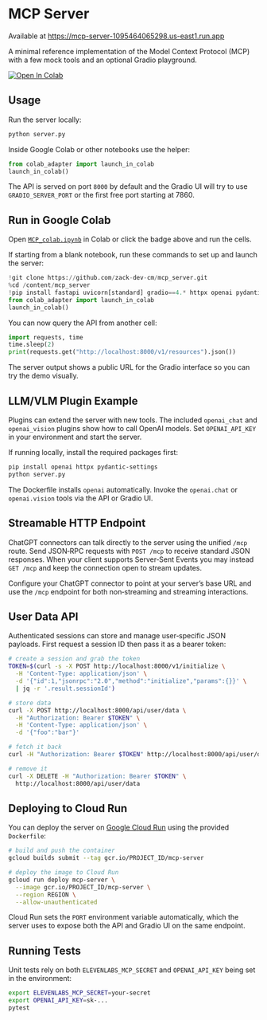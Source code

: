 # MCP Server

Available at https://mcp-server-1095464065298.us-east1.run.app 

A minimal reference implementation of the Model Context Protocol (MCP) with a few mock tools and an optional Gradio playground.

[![Open In Colab](https://colab.research.google.com/assets/colab-badge.svg)](https://colab.research.google.com/github/zack-dev-cm/mcp_server/blob/main/MCP_colab.ipynb)

## Usage

Run the server locally:

```bash
python server.py
```

Inside Google Colab or other notebooks use the helper:

```python
from colab_adapter import launch_in_colab
launch_in_colab()
```

The API is served on port `8000` by default and the Gradio UI will try to use `GRADIO_SERVER_PORT` or the first free port starting at 7860.

## Run in Google Colab

Open [`MCP_colab.ipynb`](./MCP_colab.ipynb) in Colab or click the badge above and run the cells.

If starting from a blank notebook, run these commands to set up and launch the
server:

```python
!git clone https://github.com/zack-dev-cm/mcp_server.git
%cd /content/mcp_server
!pip install fastapi uvicorn[standard] gradio==4.* httpx openai pydantic pydantic-settings python-dotenv
from colab_adapter import launch_in_colab
launch_in_colab()
```

You can now query the API from another cell:

```python
import requests, time
time.sleep(2)
print(requests.get("http://localhost:8000/v1/resources").json())
```

The server output shows a public URL for the Gradio interface so you can try the demo visually.

## LLM/VLM Plugin Example

Plugins can extend the server with new tools. The included `openai_chat` and `openai_vision` plugins show how to call OpenAI models. Set `OPENAI_API_KEY` in your environment and start the server.

If running locally, install the required packages first:

```bash
pip install openai httpx pydantic-settings
python server.py
```

The Dockerfile installs `openai` automatically. Invoke the `openai.chat` or `openai.vision` tools via the API or Gradio UI.

## Streamable HTTP Endpoint

ChatGPT connectors can talk directly to the server using the unified `/mcp` route.
Send JSON‑RPC requests with `POST /mcp` to receive standard JSON responses. When
your client supports Server‑Sent Events you may instead `GET /mcp` and keep the
connection open to stream updates.

Configure your ChatGPT connector to point at your server’s base URL and use the
`/mcp` endpoint for both non‑streaming and streaming interactions.

## User Data API

Authenticated sessions can store and manage user‑specific JSON payloads.
First request a session ID then pass it as a bearer token:

```bash
# create a session and grab the token
TOKEN=$(curl -s -X POST http://localhost:8000/v1/initialize \
  -H 'Content-Type: application/json' \
  -d '{"id":1,"jsonrpc":"2.0","method":"initialize","params":{}}' \
  | jq -r '.result.sessionId')

# store data
curl -X POST http://localhost:8000/api/user/data \
  -H "Authorization: Bearer $TOKEN" \
  -H 'Content-Type: application/json' \
  -d '{"foo":"bar"}'

# fetch it back
curl -H "Authorization: Bearer $TOKEN" http://localhost:8000/api/user/data

# remove it
curl -X DELETE -H "Authorization: Bearer $TOKEN" \
  http://localhost:8000/api/user/data
```

## Deploying to Cloud Run

You can deploy the server on [Google Cloud Run](https://cloud.google.com/run)
using the provided `Dockerfile`:

```bash
# build and push the container
gcloud builds submit --tag gcr.io/PROJECT_ID/mcp-server

# deploy the image to Cloud Run
gcloud run deploy mcp-server \
  --image gcr.io/PROJECT_ID/mcp-server \
  --region REGION \
  --allow-unauthenticated
```

Cloud Run sets the `PORT` environment variable automatically, which the server
uses to expose both the API and Gradio UI on the same endpoint.

## Running Tests

Unit tests rely on both `ELEVENLABS_MCP_SECRET` and `OPENAI_API_KEY` being set
in the environment:

```bash
export ELEVENLABS_MCP_SECRET=your-secret
export OPENAI_API_KEY=sk-...
pytest
```
